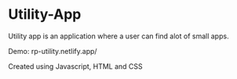 # Utility-App
Utility app is an application where a user can find alot of small apps. 

Demo: rp-utility.netlify.app/

Created using Javascript, HTML and CSS
